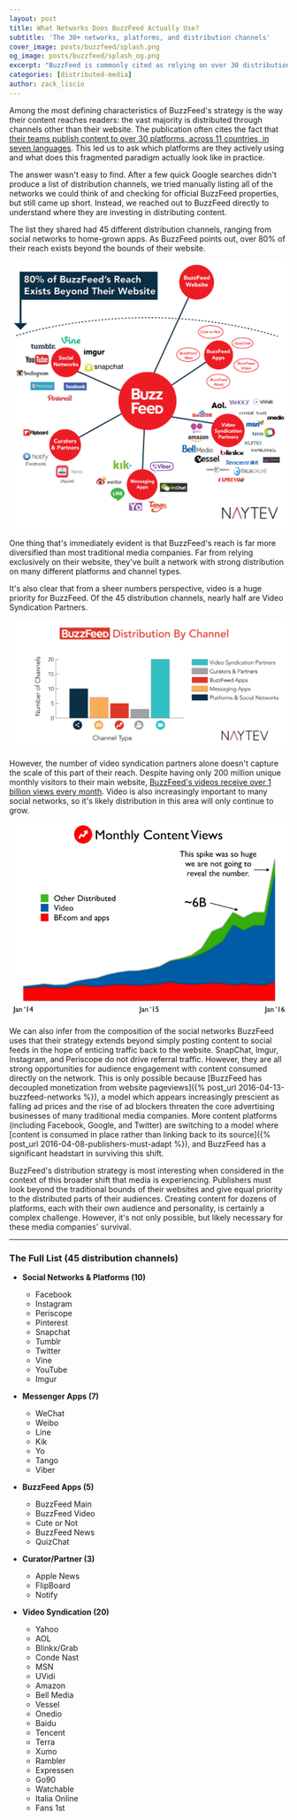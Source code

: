 ```yaml
---
layout: post
title: What Networks Does BuzzFeed Actually Use?
subtitle: 'The 30+ networks, platforms, and distribution channels'
cover_image: posts/buzzfeed/splash.png
og_image: posts/buzzfeed/splash_og.png
excerpt: "BuzzFeed is commonly cited as relying on over 30 distribution channels ranging from social networks to custom apps to reach its large, fragmented audience. Here are the platforms they actually use."
categories: [distributed-media]
author: zack_liscio
---
```


Among the most defining characteristics of BuzzFeed's strategy is the way their content reaches readers: the vast majority is distributed through channels other than their website. The publication often cites the fact that [their teams publish content to over 30 platforms, across 11 countries, in seven languages](http://www.buzzfeed.com/daozers/how-buzzfeed-thinks-about-data-and-some-charts-too). This led us to ask which platforms are they actively using and what does this fragmented paradigm actually look like in practice.

The answer wasn't easy to find. After a few quick Google searches didn't produce a list of distribution channels, we tried manually listing all of the networks we could think of and checking for official BuzzFeed properties, but still came up short. Instead, we reached out to BuzzFeed directly to understand where they are investing in distributing content.

The list they shared had 45 different distribution channels, ranging from social networks to home-grown apps. As BuzzFeed points out, over 80% of their reach exists beyond the bounds of their website.

<div class="full zoomable"><img src="/images/posts/buzzfeed/buzzfeed_networks.png"></div>

One thing that's immediately evident is that BuzzFeed's reach is far more diversified than most traditional media companies. Far from relying exclusively on their website, they've built a network with strong distribution on many different platforms and channel types.

It's also clear that from a sheer numbers perspective, video is a huge priority for BuzzFeed. Of the 45 distribution channels, nearly half are Video Syndication Partners. 

<div class="full zoomable"><img src="/images/posts/buzzfeed/buzzfeed_distribution.png"></div>

However, the number of video syndication partners alone doesn't capture the scale of this part of their reach. Despite having only 200 million unique monthly visitors to their main website, [BuzzFeed's videos receive over 1 billion views every month](http://www.buzzfeed.com/advertise/resources/overview). Video is also increasingly important to many social networks, so it's likely distribution in this area will only continue to grow.

<div class="full zoomable"><img src="/images/posts/buzzfeed/monthly_views.png"></div>

We can also infer from the composition of the social networks BuzzFeed uses that their strategy extends beyond simply posting content to social feeds in the hope of enticing traffic back to the website. SnapChat, Imgur, Instagram, and Periscope do not drive referral traffic. However, they are all strong opportunities for audience engagement with content consumed directly on the network. This is only possible because [BuzzFeed has decoupled monetization from website pageviews]({% post_url 2016-04-13-buzzfeed-networks %}), a model which appears increasingly prescient as falling ad prices and the rise of ad blockers threaten the core advertising businesses of many traditional media companies. More content platforms (including Facebook, Google, and Twitter) are switching to a model where [content is consumed in place rather than linking back to its source]({% post_url 2016-04-08-publishers-must-adapt %}), and BuzzFeed has a significant headstart in surviving this shift.

BuzzFeed's distribution strategy is most interesting when considered in the context of this broader shift that media is experiencing. Publishers must look beyond the traditional bounds of their websites and give equal priority to the distributed parts of their audiences. Creating content for dozens of platforms, each with their own audience and personality, is certainly a complex challenge. However, it's not only possible, but likely necessary for these media companies' survival.

-----

### The Full List (45 distribution channels)

* **Social Networks & Platforms (10)**
	* Facebook
	* Instagram
	* Periscope
	* Pinterest
	* Snapchat
	* Tumblr
	* Twitter
	* Vine
	* YouTube
	* Imgur

* **Messenger Apps (7)**
	* WeChat
	* Weibo
	* Line
	* Kik
	* Yo
	* Tango
	* Viber

* **BuzzFeed Apps (5)**
	* BuzzFeed Main
	* BuzzFeed Video
	* Cute or Not
	* BuzzFeed News
	* QuizChat

* **Curator/Partner (3)**
	* Apple News
	* FlipBoard
	* Notify

* **Video Syndication (20)**
	* Yahoo
	* AOL
	* Blinkx/Grab
	* Conde Nast
	* MSN
	* UVidi
	* Amazon
	* Bell Media
	* Vessel
	* Onedio
	* Baidu
	* Tencent
	* Terra
	* Xumo
	* Rambler
	* Expressen
	* Go90
	* Watchable
	* Italia Online
	* Fans 1st
